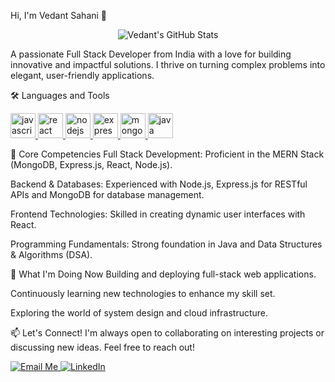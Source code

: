 Hi, I'm Vedant Sahani 👋
<p align="center">
<img src="https://www.google.com/search?q=https://github-readme-stats.vercel.app/api%3Fusername%3DVeduSah%26show_icons%3Dtrue%26theme%3Dradical" alt="Vedant's GitHub Stats"/>
</p>

A passionate Full Stack Developer from India with a love for building innovative and impactful solutions. I thrive on turning complex problems into elegant, user-friendly applications.

🛠️ Languages and Tools
<p align="left">
<a href="https://developer.mozilla.org/en-US/docs/Web/JavaScript" target="_blank" rel="noreferrer">
<img src="https://www.google.com/search?q=https://raw.githubusercontent.com/devicons/devicon/master/icons/javascript/javascript-original.svg" alt="javascript" width="40" height="40"/>
</a>
<a href="https://reactjs.org/" target="_blank" rel="noreferrer">
<img src="https://www.google.com/search?q=https://raw.githubusercontent.com/devicons/devicon/master/icons/react/react-original-wordmark.svg" alt="react" width="40" height="40"/>
</a>
<a href="https://nodejs.org" target="_blank" rel="noreferrer">
<img src="https://www.google.com/search?q=https://raw.githubusercontent.com/devicons/devicon/master/icons/nodejs/nodejs-original-wordmark.svg" alt="nodejs" width="40" height="40"/>
</a>
<a href="https://expressjs.com" target="_blank" rel="noreferrer">
<img src="https://www.google.com/search?q=https://raw.githubusercontent.com/devicons/devicon/master/icons/express/express-original-wordmark.svg" alt="express" width="40" height="40"/>
</a>
<a href="https://www.mongodb.com/" target="_blank" rel="noreferrer">
<img src="https://www.google.com/search?q=https://raw.githubusercontent.com/devicons/devicon/master/icons/mongodb/mongodb-original-wordmark.svg" alt="mongodb" width="40" height="40"/>
</a>
<a href="https://www.java.com" target="_blank" rel="noreferrer">
<img src="https://www.google.com/search?q=https://raw.githubusercontent.com/devicons/devicon/master/icons/java/java-original.svg" alt="java" width="40" height="40"/>
</a>
</p>

🚀 Core Competencies
Full Stack Development: Proficient in the MERN Stack (MongoDB, Express.js, React, Node.js).

Backend & Databases: Experienced with Node.js, Express.js for RESTful APIs and MongoDB for database management.

Frontend Technologies: Skilled in creating dynamic user interfaces with React.

Programming Fundamentals: Strong foundation in Java and Data Structures & Algorithms (DSA).

🌱 What I'm Doing Now
Building and deploying full-stack web applications.

Continuously learning new technologies to enhance my skill set.

Exploring the world of system design and cloud infrastructure.

📫 Let's Connect!
I'm always open to collaborating on interesting projects or discussing new ideas. Feel free to reach out!

<p align="left">
<a href="mailto:vedantsahani6@gmail.com">
<img src="https://img.shields.io/badge/Gmail-D14836?style=for-the-badge&logo=gmail&logoColor=white" alt="Email Me"/>
</a>
<a href="https://www.google.com/search?q=https://linkedin.com/in/your-linkedin-profile">
<img src="https://www.google.com/search?q=https://img.shields.io/badge/LinkedIn-0077B5%3Fstyle%3Dfor-the-badge%26logo%3Dlinkedin%26logoColor%3Dwhite" alt="LinkedIn"/>
</a>
</p>
